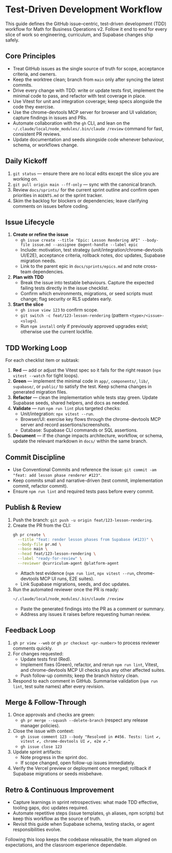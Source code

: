 # Test-Driven Development Workflow

This guide defines the GitHub issue–centric, test-driven development (TDD) workflow for Math for Business Operations v2. Follow it end to end for every slice of work so engineering, curriculum, and Supabase changes ship safely.

## Core Principles
- Treat GitHub issues as the single source of truth for scope, acceptance criteria, and owners.
- Keep the worktree clean; branch from `main` only after syncing the latest commits.
- Drive every change with TDD: write or update tests first, implement the minimal code to pass, and refactor with test coverage in place.
- Use Vitest for unit and integration coverage; keep specs alongside the code they exercise.
- Use the chrome-devtools MCP server for browser and UI validation; capture findings in issues and PRs.
- Automate collaboration with the `gh` CLI, and lean on the `~/.claude/local/node_modules/.bin/claude /review` command for fast, consistent PR reviews.
- Update documentation and seeds alongside code whenever behaviour, schema, or workflows change.

## Daily Kickoff
1. `git status` — ensure there are no local edits except the slice you are working on.
2. `git pull origin main --ff-only` — sync with the canonical branch.
3. Review `docs/sprints/` for the current sprint outline and confirm open priorities in `AGENTS.md` or the sprint tracker.
4. Skim the backlog for blockers or dependencies; leave clarifying comments on issues before coding.

## Issue Lifecycle
1. **Create or refine the issue**
   - `gh issue create --title "Epic: Lesson Rendering API" --body-file issue.md --assignee @agent-handle --label epic`
   - Include: motivation, test strategy (unit/integration/chrome-devtools UI/E2E), acceptance criteria, rollback notes, doc updates, Supabase migration needs.
   - Link to the parent epic in `docs/sprints/epics.md` and note cross-team dependencies.
2. **Plan with TDD**
   - Break the issue into testable behaviours. Capture the expected failing tests directly in the issue checklist.
   - Confirm which environments, migrations, or seed scripts must change; flag security or RLS updates early.
3. **Start the slice**
   - `gh issue view 123` to confirm scope.
   - `git switch -c feat/123-lesson-rendering` (pattern `<type>/<issue>-<slug>`).
   - Run `npm install` only if previously approved upgrades exist; otherwise use the current lockfile.

## TDD Working Loop
For each checklist item or subtask:
1. **Red** — add or adjust the Vitest spec so it fails for the right reason (`npx vitest --watch` for tight loops).
2. **Green** — implement the minimal code in `app/`, `components/`, `lib/`, `supabase/`, or `public/` to satisfy the test. Keep schema changes in generated migration files.
3. **Refactor** — clean the implementation while tests stay green. Update Supabase seeds, shared helpers, and docs as needed.
4. **Validate** — run `npm run lint` plus targeted checks:
   - Unit/integration: `npx vitest --run`.
   - Browser/UI: exercise key flows through the chrome-devtools MCP server and record assertions/screenshots.
   - Database: Supabase CLI commands or SQL assertions.
5. **Document** — if the change impacts architecture, workflow, or schema, update the relevant markdown in `docs/` within the same branch.

## Commit Discipline
- Use Conventional Commits and reference the issue: `git commit -am "feat: add lesson phase renderer #123"`.
- Keep commits small and narrative-driven (test commit, implementation commit, refactor commit).
- Ensure `npm run lint` and required tests pass before every commit.

## Publish & Review
1. Push the branch: `git push -u origin feat/123-lesson-rendering`.
2. Create the PR from the CLI:
   ```bash
   gh pr create \
     --title "feat: render lesson phases from Supabase (#123)" \
     --body-file pr.md \
     --base main \
     --head feat/123-lesson-rendering \
     --label "ready-for-review" \
     --reviewer @curriculum-agent @platform-agent
   ```
   - Attach test evidence (`npm run lint`, `npx vitest --run`, chrome-devtools MCP UI runs, E2E suites).
   - Link Supabase migrations, seeds, and doc updates.
3. Run the automated reviewer once the PR is ready:
   ```bash
   ~/.claude/local/node_modules/.bin/claude /review
   ```
   - Paste the generated findings into the PR as a comment or summary.
   - Address any issues it raises before requesting human review.

## Feedback Loop
1. `gh pr view --web` or `gh pr checkout <pr-number>` to process reviewer comments quickly.
2. For changes requested:
   - Update tests first (Red).
   - Implement fixes (Green), refactor, and rerun `npm run lint`, Vitest, and chrome-devtools MCP UI checks plus any other affected suites.
   - Push follow-up commits; keep the branch history clean.
3. Respond to each comment in GitHub. Summarise validation (`npm run lint`, test suite names) after every revision.

## Merge & Follow-Through
1. Once approvals and checks are green:
   - `gh pr merge --squash --delete-branch` (respect any release manager policies).
2. Close the issue with context:
   - `gh issue comment 123 --body "Resolved in #456. Tests: lint ✔, vitest ✔, chrome-devtools UI ✔, e2e ✔."`
   - `gh issue close 123`
3. Update sprint artifacts:
   - Note progress in the sprint doc.
   - If scope changed, open follow-up issues immediately.
4. Verify the Vercel preview or deployment once merged; rollback if Supabase migrations or seeds misbehave.

## Retro & Continuous Improvement
- Capture learnings in sprint retrospectives: what made TDD effective, tooling gaps, doc updates required.
- Automate repetitive steps (issue templates, `gh` aliases, npm scripts) but keep this workflow as the source of truth.
- Revisit this guide when Supabase schema, testing stacks, or agent responsibilities evolve.

Following this loop keeps the codebase releasable, the team aligned on expectations, and the classroom experience dependable.
